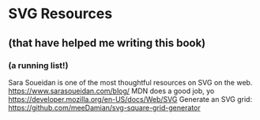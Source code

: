 # SVG Resources 
## (that have helped me writing this book)
### (a running list!)

Sara Soueidan is one of the most thoughtful resources on SVG on the web. https://www.sarasoueidan.com/blog/
MDN does a good job, yo https://developer.mozilla.org/en-US/docs/Web/SVG
Generate an SVG grid: https://github.com/meeDamian/svg-square-grid-generator
